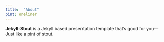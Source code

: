 ```yaml
---
title:  "About"
pint: oneliner
---	
```


**Jekyll-Stout** is a Jekyll based presentation template that’s good for you—Just like a pint of stout.
